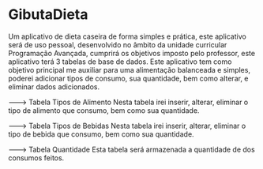 # GibutaDieta
Um aplicativo de dieta caseira de forma simples e prática, este aplicativo será de uso pessoal, desenvolvido no âmbito da unidade curricular Programação Avançada, cumprirá os objetivos imposto pelo professor, este aplicativo terá 3 tabelas de base de dados.
Este aplicativo tem como objetivo principal me auxiliar para uma alimentação balanceada e simples, poderei adicionar tipos de consumo, sua quantidade, bem como alterar, e eliminar dados adicionados.

---> Tabela Tipos de Alimento 
            Nesta tabela irei inserir, alterar, eliminar o tipo de alimento que consumo, bem como sua quantidade.
            
---> Tabela Tipos de Bebidas
            Nesta tabela irei inserir, alterar, eliminar o tipo de bebida que consumo, bem como sua quantidade.
            
---> Tabela Quantidade
            Esta tabela será armazenada a quantidade de dos consumos feitos.

